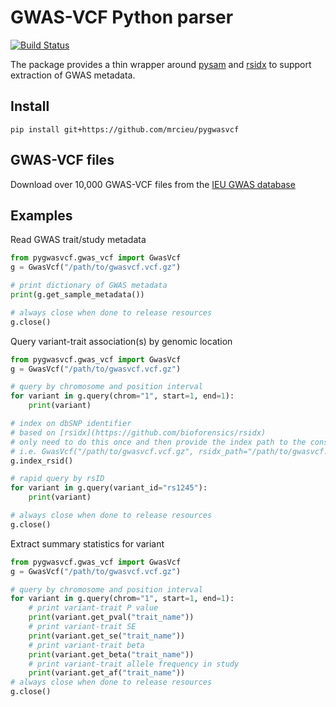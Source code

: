 # GWAS-VCF Python parser

<!-- badges: start -->
[![Build Status](https://travis-ci.org/MRCIEU/pygwasvcf.svg?branch=master)](https://travis-ci.org/MRCIEU/pygwasvcf)
<!-- badges: end -->

The package provides a thin wrapper around [pysam](https://pysam.readthedocs.io/en/latest/index.html) and [rsidx](https://github.com/bioforensics/rsidx) to support extraction of GWAS metadata.

## Install

```shell script
pip install git+https://github.com/mrcieu/pygwasvcf
```

## GWAS-VCF files

Download over 10,000 GWAS-VCF files from the [IEU GWAS database](https://gwas.mrcieu.ac.uk/)

## Examples

Read GWAS trait/study metadata

```python
from pygwasvcf.gwas_vcf import GwasVcf
g = GwasVcf("/path/to/gwasvcf.vcf.gz")

# print dictionary of GWAS metadata
print(g.get_sample_metadata())

# always close when done to release resources
g.close()
```

Query variant-trait association(s) by genomic location

```python
from pygwasvcf.gwas_vcf import GwasVcf
g = GwasVcf("/path/to/gwasvcf.vcf.gz")

# query by chromosome and position interval
for variant in g.query(chrom="1", start=1, end=1):
    print(variant)

# index on dbSNP identifier
# based on [rsidx](https://github.com/bioforensics/rsidx)
# only need to do this once and then provide the index path to the constructor
# i.e. GwasVcf("/path/to/gwasvcf.vcf.gz", rsidx_path="/path/to/gwasvcf.vcf.gz.rsidx")
g.index_rsid()

# rapid query by rsID  
for variant in g.query(variant_id="rs1245"):
    print(variant)

# always close when done to release resources
g.close()
```

Extract summary statistics for variant

```python
from pygwasvcf.gwas_vcf import GwasVcf
g = GwasVcf("/path/to/gwasvcf.vcf.gz")

# query by chromosome and position interval
for variant in g.query(chrom="1", start=1, end=1):
    # print variant-trait P value
    print(variant.get_pval("trait_name"))
    # print variant-trait SE
    print(variant.get_se("trait_name"))
    # print variant-trait beta
    print(variant.get_beta("trait_name"))
    # print variant-trait allele frequency in study
    print(variant.get_af("trait_name"))
# always close when done to release resources
g.close()
```